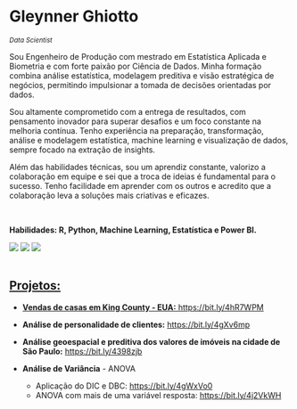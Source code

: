 # Gleynner Ghiotto
<sub>*Data Scientist*</sub>

Sou Engenheiro de Produção com mestrado em Estatística Aplicada e Biometria e com forte paixão por Ciência de Dados. Minha formação combina análise estatística, modelagem preditiva e visão estratégica de negócios, permitindo impulsionar a tomada de decisões orientadas por dados.        

Sou altamente comprometido com a entrega de resultados, com pensamento inovador para superar desafios e um foco constante na melhoria contínua. Tenho experiência na preparação, transformação, análise e modelagem estatística, machine learning e visualização de dados, sempre focado na extração de insights.      

Além das habilidades técnicas, sou um aprendiz constante, valorizo a colaboração em equipe e sei que a troca de ideias é fundamental para o sucesso. Tenho facilidade em aprender com os outros e acredito que a colaboração leva a soluções mais criativas e eficazes.     

<br>

**Habilidades: R, Python, Machine Learning, Estatística e Power BI.**
<br>

<div> 
  <a href = "mailto:gleynnerghiotto@gmail.com"><img src="https://img.shields.io/badge/-Gmail-%23333?style=for-the-badge&logo=gmail&logoColor=white" target="_blank"></a>
  <a href="https://www.linkedin.com/in/gleynnerghiotto/" target="_blank"><img src="https://img.shields.io/badge/-LinkedIn-%230077B5?style=for-the-badge&logo=linkedin&logoColor=white" target="_blank"></a> 
  <a href="https://github.com/Gleynner" target="_blank"> <img src="https://img.shields.io/badge/-GitHub-%23181717?style=for-the-badge&logo=github&logoColor=white" target="_blank">

</div>
<br>

## Projetos:

- **Vendas de casas em King County - EUA:** <https://bit.ly/4hR7WPM>

- **Análise de personalidade de clientes:** <https://bit.ly/4gXv6mp>

- **Análise geoespacial e preditiva dos valores de imóveis na cidade de São Paulo:** <https://bit.ly/4398zjb>

- **Análise de Variância** - ANOVA
  - Aplicação do DIC e DBC: <https://bit.ly/4gWxVo0>
  - ANOVA com mais de uma variável resposta: <https://bit.ly/4j2VkWH>

<br>
<!--
- **Regras de associação de produtos**
  - Análise em R: <https://bit.ly/3ZVyUOo>
  - Relatório do projeto: <https://bit.ly/3PrPeBC>   

- **Análise de sobrevivência ao Naufrágio do Titanic:** <https://bit.ly/4acetBD>
-->
